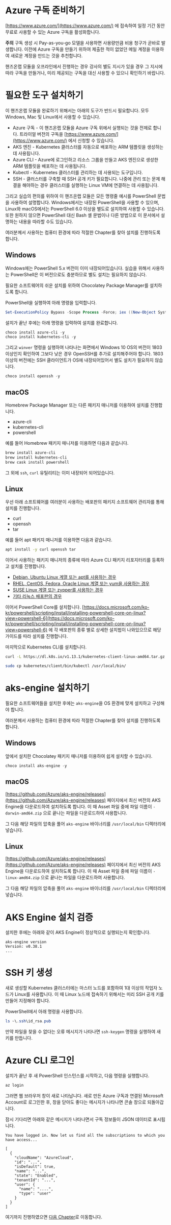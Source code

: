 # Azure 구독 준비하기

[https://www.azure.com/](https://www.azure.com/) 에 접속하여 일정 기간 동안 무료로 사용할 수 있는 Azure 구독을 활성화합니다.

**주의** 구독 생성 시 Pay-as-you-go 모델을 사용하면 사용량만큼 비용 청구가 곧바로 발생합니다. 이전에 Azure 구독을 만들기 위하여 제출한 적이 없었던 메일 계정을 이용하여 새로운 계정을 만드는 것을 추천합니다.

핸즈온랩 모듈을 오프라인에서 진행하는 경우 강사의 별도 지시가 있을 경우 그 지시에 따라 구독을 만들거나, 미리 제공되는 구독을 대신 사용할 수 있으니 확인하기 바랍니다.

# 필요한 도구 설치하기

이 핸즈온랩 모듈을 완료하기 위해서는 아래의 도구가 반드시 필요합니다. 모두 Windows, Mac 및 Linux에서 사용할 수 있습니다.

- Azure 구독 - 이 핸즈온랩 모듈을 Azure 구독 위에서 실행되는 것을 전제로 합니다. 트라이얼 버전의 구독을 [https://www.azure.com/](https://www.azure.com/) 에서 신청할 수 있습니다.
- AKS 엔진 - Kubernetes 클러스터를 자동으로 배포하는 ARM 템플릿을 생성하는 데 사용됩니다.
- Azure CLI - Azure에 로그인하고 리소스 그룹을 만들고 AKS 엔진으로 생성한 ARM 템플릿을 배포하는 데 사용됩니다.
- Kubectl - Kubernetes 클러스터를 관리하는 데 사용되는 도구입니다.
- SSH - 클러스터를 구축할 때 SSH 공개 키가 필요합니다. 나중에 관리 또는 문제 해결을 해야하는 경우 클러스터를 실행하는 Linux VM에 연결하는 데 사용됩니다.

그리고 실습의 편의를 위하여 이 핸즈온랩 모듈은 모든 명령줄 예시를 PowerShell 문법을 사용하여 설명합니다. Windows에서는 내장된 PowerShell을 사용할 수 있으며, Linux와 macOS에서는 PowerShell 6.0 이상을 별도로 설치하여 사용할 수 있습니다. 또한 원하지 않으면 PowerShell 대신 Bash 셸 문법이나 다른 방법으로 이 문서에서 설명하는 내용을 따라할 수도 있습니다.

여러분께서 사용하는 컴퓨터 환경에 따라 적절한 Chapter를 찾아 설치를 진행하도록 합니다.

## Windows

Windows에는 PowerShell 5.x 버전이 이미 내장되어있습니다. 실습을 위해서 사용하는 PowerShell은 이 버전으로도 충분하므로 별도 설치는 필요하지 않습니다.

필요한 소프트웨어의 쉬운 설치를 위하여 Chocolatey Package Manager를 설치하도록 합니다.

PowerShell을 실행하여 아래 명령을 입력합니다.

```powershell
Set-ExecutionPolicy Bypass -Scope Process -Force; iex ((New-Object System.Net.WebClient).DownloadString('https://chocolatey.org/install.ps1'))
```

설치가 끝난 후에는 아래 명령을 입력하여 설치를 완료합니다.

```powershell
choco install azure-cli -y
choco install kubernetes-cli -y
```

그리고 `winver` 명령을 실행하여 나타나는 화면에서 Windows 10 OS의 버전이 1803 이상인지 확인하여 그보다 낮은 경우 OpenSSH를 추가로 설치해주어야 합니다. 1803 이상의 버전에는 SSH 클라이언트가 OS에 내장되어있어서 별도 설치가 필요하지 않습니다.

```powershell
choco install openssh -y
```

## macOS

Homebrew Package Manager 또는 다른 패키지 매니저를 이용하여 설치를 진행합니다.

- azure-cli
- kubernetes-cli
- powershell

예를 들어 Homebrew 패키지 매니저를 이용하면 다음과 같습니다.

```bash
brew install azure-cli
brew install kubernetes-cli
brew cask install powershell
```

그 외에 `ssh`, `curl` 유틸리티는 이미 내장되어 되어있습니다.

## Linux

우선 아래 소프트웨어를 여러분이 사용하는 배포판의 패키지 소프트웨어 관리자를 통해 설치를 진행합니다.

- curl
- openssh
- tar

예를 들어 apt 패키지 매니저를 이용하면 다음과 같습니다.

```bash
apt install -y curl openssh tar
```

이어서 사용하는 패키지 매니저의 종류에 따라 Azure CLI 패키지 리포지터리를 등록하고 설치를 진행합니다.

- [Debian, Ubuntu Linux 계열 또는 apt를 사용하는 경우](https://docs.microsoft.com/en-us/cli/azure/install-azure-cli-apt?view=azure-cli-latest)
- [RHEL, CentOS, Fedora, Oracle Linux 계열 또는 yum을 사용하는 경우](https://docs.microsoft.com/en-us/cli/azure/install-azure-cli-yum?view=azure-cli-latest)
- [SUSE Linux 계열 또는 zypper를 사용하는 경우](https://docs.microsoft.com/en-us/cli/azure/install-azure-cli-zypper?view=azure-cli-latest)
- [기타 리눅스 배포판의 경우](https://docs.microsoft.com/ko-kr/cli/azure/install-azure-cli-linux?view=azure-cli-latest)

이어서 PowerShell Core를 설치합니다. [https://docs.microsoft.com/ko-kr/powershell/scripting/install/installing-powershell-core-on-linux?view=powershell-6](https://docs.microsoft.com/ko-kr/powershell/scripting/install/installing-powershell-core-on-linux?view=powershell-6) 에 각 배포판의 종류 별로 상세한 설치법이 나와있으므로 해당 가이드를 따라 설치를 진행합니다.

마지막으로 Kubernetes CLI를 설치합니다.

```bash
curl -L https://dl.k8s.io/v1.13.1/kubernetes-client-linux-amd64.tar.gz | tar xvzf -

sudo cp kubernetes/client/bin/kubectl /usr/local/bin/
```

# aks-engine 설치하기

필요한 소프트웨어들을 설치한 후에는 `aks-engine`을 OS 환경에 맞게 설치하고 구성해야 합니다.

여러분께서 사용하는 컴퓨터 환경에 따라 적절한 Chapter를 찾아 설치를 진행하도록 합니다.

## Windows

앞에서 설치한 Chocolatey 패키지 매니저를 이용하여 쉽게 설치할 수 있습니다.

```powershell
choco install aks-engine -y
```

## macOS

[https://github.com/Azure/aks-engine/releases](https://github.com/Azure/aks-engine/releases) 페이지에서 최신 버전의 AKS Engine을 다운로드하여 설치하도록 합니다. 이 때 Asset 파일 중에 파일 이름이 `-darwin-amd64.zip` 으로 끝나는 파일을 다운로드하여 사용합니다.

그 다음 해당 파일의 압축을 풀어 `aks-engine` 바이너리를 `/usr/local/bin` 디렉터리에 넣습니다.

## Linux

[https://github.com/Azure/aks-engine/releases](https://github.com/Azure/aks-engine/releases) 페이지에서 최신 버전의 AKS Engine을 다운로드하여 설치하도록 합니다. 이 때 Asset 파일 중에 파일 이름이 `-linux-amd64.zip` 으로 끝나는 파일을 다운로드하여 사용합니다.

그 다음 해당 파일의 압축을 풀어 `aks-engine` 바이너리를 `/usr/local/bin` 디렉터리에 넣습니다.

# AKS Engine 설치 검증

설치한 후에는 아래와 같이 AKS Engine이 정상적으로 실행되는지 확인합니다.

```
aks-engine version
Version: v0.38.1
...
```

# SSH 키 생성

새로 생성할 Kubernetes 클러스터에는 마스터 노드를 포함하여 1대 이상의 작업자 노드가 Linux를 사용합니다. 이 때 Linux 노드에 접속하기 위해서는 미리 SSH 공개 키를 만들어 지정해야 합니다.

PowerShell에서 아래 명령을 사용합니다.

```powershell
ls ~\.ssh\id_rsa.pub
```

만약 파일을 찾을 수 없다는 오류 메시지가 나타나면 `ssh-keygen` 명령을 실행하여 새 키를 만듭니다.

# Azure CLI 로그인

설치가 끝난 후 새 PowerShell 인스턴스를 시작하고, 다음 명령을 실행합니다.

```powershell
az login
``` 

그러면 웹 브라우저 창이 새로 나타납니다. 새로 만든 Azure 구독과 연결된 Microsoft Account로 로그인한 후, 창을 닫아도 좋다는 메시지가 나타나면 콘솔 창으로 되돌아갑니다.

잠시 기다리면 아래와 같은 메시지가 나타나면서 구독 정보들이 JSON 데이터로 표시됩니다.

```
You have logged in. Now let us find all the subscriptions to which you have access...

[
  {
    "cloudName": "AzureCloud",
    "id": "...",
    "isDefault": true,
    "name": "...",
    "state": "Enabled",
    "tenantId": "...",
    "user": {
      "name": "....",
      "type": "user"
    }
  }
]
```

여기까지 진행하였으면 [다음 Chapter](chapter2.md)로 이동합니다.
